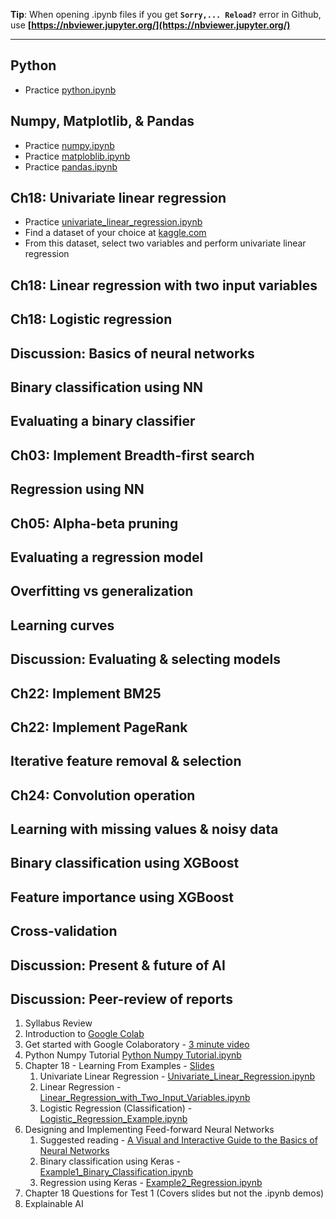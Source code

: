 **Tip**: When opening .ipynb files if you get **`Sorry,... Reload?`** error in Github, use **[https://nbviewer.jupyter.org/](https://nbviewer.jupyter.org/)**  

--------------  

## Python
* Practice [python.ipynb](python.ipynb)

## Numpy, Matplotlib, & Pandas
* Practice [numpy.ipynb](numpy.ipynb)
* Practice [matploblib.ipynb](matploblib.ipynb)
* Practice [pandas.ipynb](pandas.ipynb)

## Ch18: Univariate linear regression
* Practice [univariate_linear_regression.ipynb](univariate_linear_regression.ipynb)
* Find a dataset of your choice at [kaggle.com](https://kaggle.com/)
* From this dataset, select two variables and perform univariate linear regression

## Ch18: Linear regression with two input variables

## Ch18: Logistic regression

## Discussion: Basics of neural networks


## Binary classification using NN


## Evaluating a binary classifier


## Ch03: Implement Breadth-first search


## Regression using NN


## Ch05: Alpha-beta pruning


## Evaluating a regression model


## Overfitting vs generalization

## Learning curves


## Discussion: Evaluating & selecting models


## Ch22: Implement BM25


## Ch22: Implement PageRank
## Iterative feature removal & selection
## Ch24: Convolution operation
## Learning with missing values & noisy data
## Binary classification using XGBoost
## Feature importance using XGBoost
## Cross-validation
## Discussion: Present & future of AI
## Discussion: Peer-review of reports


1. Syllabus Review
1. Introduction to [Google Colab](https://colab.research.google.com)
1. Get started with Google Colaboratory - [3 minute video](https://www.youtube.com/watch?v=inN8seMm7UI)
1. Python Numpy Tutorial [Python Numpy Tutorial.ipynb](https://colab.research.google.com/drive/1TOOqWylczZ3V6NkPhWiHmWb4sXbBLagg)
1. Chapter 18 - Learning From Examples - [Slides](AI_Chapter_18.pdf)
   1. Univariate Linear Regression - [Univariate_Linear_Regression.ipynb](https://colab.research.google.com/drive/17dm9D37xNuUWQQ9ddyxlY38bLUckRcZ2)
   1. Linear Regression - [Linear_Regression_with_Two_Input_Variables.ipynb](https://colab.research.google.com/drive/1pZm0olb0T_0gBAO_yGLwteg8mGvpwPq-)
   1. Logistic Regression (Classification) - [Logistic_Regression_Example.ipynb](https://colab.research.google.com/drive/194fUJy4RrAAcbYp_QDsF6xj2sYXpscAe)
1. Designing and Implementing Feed-forward Neural Networks
   1. Suggested reading - [A Visual and Interactive Guide to the Basics of Neural Networks](http://jalammar.github.io/visual-interactive-guide-basics-neural-networks/)
   1. Binary classification using Keras - [Example1_Binary_Classification.ipynb](https://colab.research.google.com/drive/1b8-SuAE41VyC8i9LEH81EVdBOYlYGW_y)
   1. Regression using Keras - [Example2_Regression.ipynb](https://colab.research.google.com/drive/1HnyOQyM8D5-IbwFoeGxbo9HjzYW86Zqe)
1. Chapter 18 Questions for Test 1 (Covers slides but not the .ipynb demos)
1. Explainable AI

